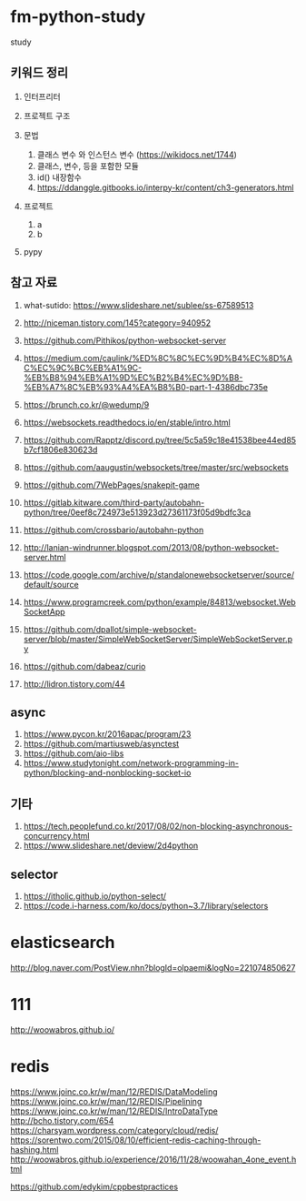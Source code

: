 # fm-python-study
study

## 키워드 정리

1. 인터프리터 
1. 프로젝트 구조
1. 문법
    1. 클래스 변수 와 인스턴스 변수 (https://wikidocs.net/1744)
    1. 클래스, 변수,  등을 포함한 모듈
    1. id() 내장함수
    1. https://ddanggle.gitbooks.io/interpy-kr/content/ch3-generators.html  
1. 프로젝트
    1. a
    1. b

1. pypy



## 참고 자료

1. what-sutido: https://www.slideshare.net/sublee/ss-67589513
1. http://niceman.tistory.com/145?category=940952
1. https://github.com/Pithikos/python-websocket-server

1. https://medium.com/caulink/%ED%8C%8C%EC%9D%B4%EC%8D%AC%EC%9C%BC%EB%A1%9C-%EB%B8%94%EB%A1%9D%EC%B2%B4%EC%9D%B8-%EB%A7%8C%EB%93%A4%EA%B8%B0-part-1-4386dbc735e
1. https://brunch.co.kr/@wedump/9
1. https://websockets.readthedocs.io/en/stable/intro.html
1. https://github.com/Rapptz/discord.py/tree/5c5a59c18e41538bee44ed85b7cf1806e830623d
1. https://github.com/aaugustin/websockets/tree/master/src/websockets
1. https://github.com/7WebPages/snakepit-game
1. https://gitlab.kitware.com/third-party/autobahn-python/tree/0eef8c724973e513923d27361173f05d9bdfc3ca
1. https://github.com/crossbario/autobahn-python
1. http://lanian-windrunner.blogspot.com/2013/08/python-websocket-server.html
1. https://code.google.com/archive/p/standalonewebsocketserver/source/default/source
1. https://www.programcreek.com/python/example/84813/websocket.WebSocketApp
1. https://github.com/dpallot/simple-websocket-server/blob/master/SimpleWebSocketServer/SimpleWebSocketServer.py
1. https://github.com/dabeaz/curio
1. http://lidron.tistory.com/44 

## async
1. https://www.pycon.kr/2016apac/program/23
1. https://github.com/martiusweb/asynctest
1. https://github.com/aio-libs
1. https://www.studytonight.com/network-programming-in-python/blocking-and-nonblocking-socket-io


## 기타
1. https://tech.peoplefund.co.kr/2017/08/02/non-blocking-asynchronous-concurrency.html
1. https://www.slideshare.net/deview/2d4python

## selector
1. https://itholic.github.io/python-select/
1. https://code.i-harness.com/ko/docs/python~3.7/library/selectors

# elasticsearch
http://blog.naver.com/PostView.nhn?blogId=olpaemi&logNo=221074850627

# 111
http://woowabros.github.io/

# redis
https://www.joinc.co.kr/w/man/12/REDIS/DataModeling
https://www.joinc.co.kr/w/man/12/REDIS/Pipelining 
https://www.joinc.co.kr/w/man/12/REDIS/IntroDataType
http://bcho.tistory.com/654
https://charsyam.wordpress.com/category/cloud/redis/
https://sorentwo.com/2015/08/10/efficient-redis-caching-through-hashing.html
http://woowabros.github.io/experience/2016/11/28/woowahan_4one_event.html


https://github.com/edykim/cppbestpractices
